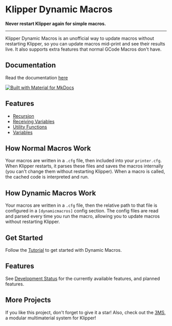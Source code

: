 # Klipper Dynamic Macros

**Never restart Klipper again for simple macros.**

---

Klipper Dynamic Macros is an unofficial way to update macros without restarting Klipper, so you can update macros mid-print and see their results live. It also supports extra features that normal GCode Macros don't have.

## Documentation

Read the documentation [here](https://3dcoded.github.io/DynamicMacros)

[![Built with Material for MkDocs](https://img.shields.io/badge/Material_for_MkDocs-526CFE?style=for-the-badge&logo=MaterialForMkDocs&logoColor=white)](https://squidfunk.github.io/mkdocs-material/)

## Features

- [Recursion](https://3dcoded.github.io/DynamicMacros/features/recursion)
- [Receiving Variables](https://3dcoded.github.io/DynamicMacros/features/receivingvariables)
- [Utility Functions](https://3dcoded.github.io/DynamicMacros/features/utilities)
- [Variables](https://3dcoded.github.io/DynamicMacros/features/variables)

## How Normal Macros Work

Your macros are written in a `.cfg` file, then included into your `printer.cfg`. When Klipper restarts, it parses these files and saves the macros internally (you can't change them without restarting Klipper). When a macro is called, the cached code is interpreted and run.

## How Dynamic Macros Work

Your macros are written in a `.cfg` file, then the relative path to that file is configured in a `[dynamicmacros]` config section. The config files are read and parsed every time you run the macro, allowing you to update macros without restarting Klipper.

## Get Started
Follow the [Tutorial](https://3dcoded.github.io/DynamicMacros/tutorial) to get started with Dynamic Macros.

## Features

See [Development Status](https://3dcoded.github.io/DynamicMacros/devstatus) for the currently available features, and planned features.

## More Projects

If you like this project, don't forget to give it a star! Also, check out the [3MS](https://github.com/3dcoded/3ms), a modular multimaterial system for Klipper!
